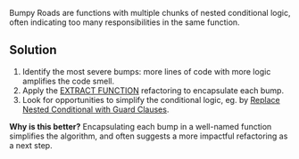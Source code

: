 Bumpy Roads are functions with multiple chunks of nested conditional logic, often indicating too many responsibilities in the same function.

## Solution

1. Identify the most severe bumps: more lines of code with more logic amplifies the code smell.
2. Apply the [EXTRACT FUNCTION](https://refactoring.com/catalog/extractFunction.html) refactoring to encapsulate each bump. 
3. Look for opportunities to simplify the conditional logic, eg. by [Replace Nested Conditional with Guard Clauses](https://refactoring.com/catalog/replaceNestedConditionalWithGuardClauses.html). 

**Why is this better?** Encapsulating each bump in a well-named function simplifies the algorithm, and often suggests a more impactful refactoring as a next step.